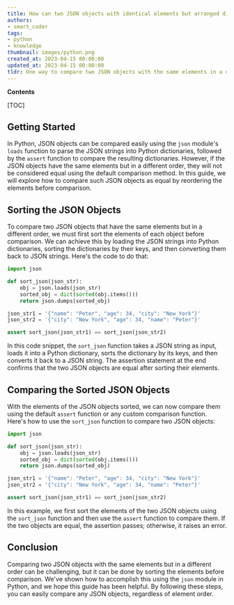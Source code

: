 ```yaml
---
title: How can two JSON objects with identical elements but arranged differently be compared and considered equal?
authors:
- smart_coder
tags:
- python
- knowledge
thumbnail: images/python.png
created_at: 2023-04-15 00:00:00
updated_at: 2023-04-15 00:00:00
tldr: One way to compare two JSON objects with the same elements in a different order equal in Python is to convert them into sets and compare them.
---
```


**Contents**

[TOC]

## Getting Started

In Python, JSON objects can be compared easily using the `json` module's `loads` function to parse the JSON strings into Python dictionaries, followed by the `assert` function to compare the resulting dictionaries. However, if the JSON objects have the same elements but in a different order, they will not be considered equal using the default comparison method. In this guide, we will explore how to compare such JSON objects as equal by reordering the elements before comparison.


## Sorting the JSON Objects

To compare two JSON objects that have the same elements but in a different order, we must first sort the elements of each object before comparison. We can achieve this by loading the JSON strings into Python dictionaries, sorting the dictionaries by their keys, and then converting them back to JSON strings. Here's the code to do that:

```python
import json

def sort_json(json_str):
    obj = json.loads(json_str)
    sorted_obj = dict(sorted(obj.items()))
    return json.dumps(sorted_obj)

json_str1 = '{"name": "Peter", "age": 34, "city": "New York"}'
json_str2 = '{"city": "New York", "age": 34, "name": "Peter"}'

assert sort_json(json_str1) == sort_json(json_str2)
```

In this code snippet, the `sort_json` function takes a JSON string as input, loads it into a Python dictionary, sorts the dictionary by its keys, and then converts it back to a JSON string. The assertion statement at the end confirms that the two JSON objects are equal after sorting their elements.


## Comparing the Sorted JSON Objects

With the elements of the JSON objects sorted, we can now compare them using the default `assert` function or any custom comparison function. Here's how to use the `sort_json` function to compare two JSON objects:

```python
import json

def sort_json(json_str):
    obj = json.loads(json_str)
    sorted_obj = dict(sorted(obj.items()))
    return json.dumps(sorted_obj)

json_str1 = '{"name": "Peter", "age": 34, "city": "New York"}'
json_str2 = '{"city": "New York", "age": 34, "name": "Peter"}'

assert sort_json(json_str1) == sort_json(json_str2)
```

In this example, we first sort the elements of the two JSON objects using the `sort_json` function and then use the `assert` function to compare them. If the two objects are equal, the assertion passes; otherwise, it raises an error.


## Conclusion

Comparing two JSON objects with the same elements but in a different order can be challenging, but it can be done by sorting the elements before comparison. We've shown how to accomplish this using the `json` module in Python, and we hope this guide has been helpful. By following these steps, you can easily compare any JSON objects, regardless of element order.
